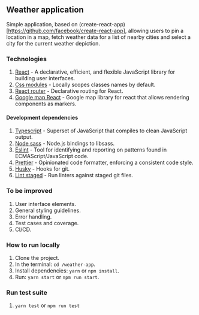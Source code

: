 ## Weather application

Simple application, based on (create-react-app)[https://github.com/facebook/create-react-app], allowing users to pin a location in a map, fetch weather data for a list of nearby cities and select a city for the current weather depiction.

### Technologies

1. [React](https://github.com/facebook/react) - A declarative, efficient, and flexible JavaScript library for building user interfaces.
2. [Css modules](https://github.com/css-modules/css-modules) - Locally scopes classes names by default.
3. [React router](https://github.com/ReactTraining/react-router) - Declarative routing for React.
4. [Google map React](https://github.com/google-map-react/google-map-react) - Google map library for react that allows rendering components as markers.

#### Development dependencies

1. [Typescript](https://github.com/microsoft/TypeScript) - Superset of JavaScript that compiles to clean JavaScript output.
2. [Node sass](https://github.com/sass/node-sass) - Node.js bindings to libsass.
3. [Eslint](https://github.com/eslint/eslint) - Tool for identifying and reporting on patterns found in ECMAScript/JavaScript code.
4. [Prettier](https://github.com/prettier/prettier) - Opinionated code formatter, enforcing a consistent code style.
5. [Husky](https://github.com/typicode/husky) - Hooks for git.
6. [Lint staged](https://github.com/okonet/lint-staged) - Run linters against staged git files.

### To be improved

1. User interface elements.
2. General styling guidelines.
3. Error handling.
4. Test cases and coverage.
5. CI/CD.

### How to run locally

1. Clone the project.
2. In the terminal: `cd /weather-app`.
3. Install dependencies: `yarn` or `npm install`.
4. Run: `yarn start` or `npm run start`.

### Run test suite

1. `yarn test` or `npm run test`
